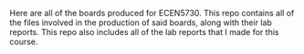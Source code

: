 Here are all of the boards produced for ECEN5730.
This repo contains all of the files involved in the production of said boards, 
along with their lab reports. This repo also includes all of the lab 
reports that I made for this course. 
